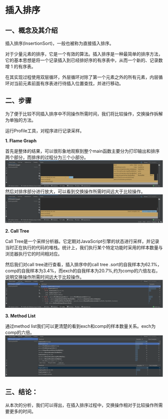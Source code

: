 # 插入排序
## 一、概念及其介绍
插入排序(InsertionSort)，一般也被称为直接插入排序。

对于少量元素的排序，它是一个有效的算法。插入排序是一种最简单的排序方法，它的基本思想是将一个记录插入到已经排好序的有序表中，从而一个新的、记录数增 1 的有序表。

在其实现过程使用双层循环，外层循环对除了第一个元素之外的所有元素，内层循环对当前元素前面有序表进行待插入位置查找，并进行移动。

## 二、步骤

为了便于比较不同插入排序中不同操作所需时间，我们将比较操作，交换操作拆解为单独的方法。

运行Profile工具，对程序进行记录采样。

**1. Flame Graph**

首先是整体的结果，可以很形象地观察到整个main函数主要分为打印输出和排序两个部分，而排序的过程分为三个小部分。
![text](https://github.com/Keke0805/se_homework/blob/main/hw2/project/pic/work2-1.png)
然后对排序部分进行放大，可以看到交换操作所需时间远大于比较操作。
![text](https://github.com/Keke0805/se_homework/blob/main/hw2/project/pic/work2-2.png)

**2. Call Tree**

Call Tree是一个采样分析器。它定期对JavaScript引擎的状态进行采样，并记录当时正在执行的代码的堆栈。统计上，我们执行某个特定功能时采用的样本数量与浏览器执行它的时间相对应。

然后我们对call tree进行查看，插入排序中的call tree .sort的自我样本为62.1%，comp的自我样本为3.4%，而exch的自我样本为20.7%,约为comp的六倍左右，说明交换操作所需时间远大于比较操作。
![text](https://github.com/Keke0805/se_homework/blob/main/hw2/project/pic/work2-3.png)

**3. Method List**

通过method list我们可以更清楚的看到exch和comp的样本数量关系。exch为comp的六倍。
![text](https://github.com/Keke0805/se_homework/blob/main/hw2/project/pic/work2-4.png)
## 三、结论：
从本次的分析，我们可以得出，在插入排序过程中，交换操作相对于比较操作所需要更多的时间。
